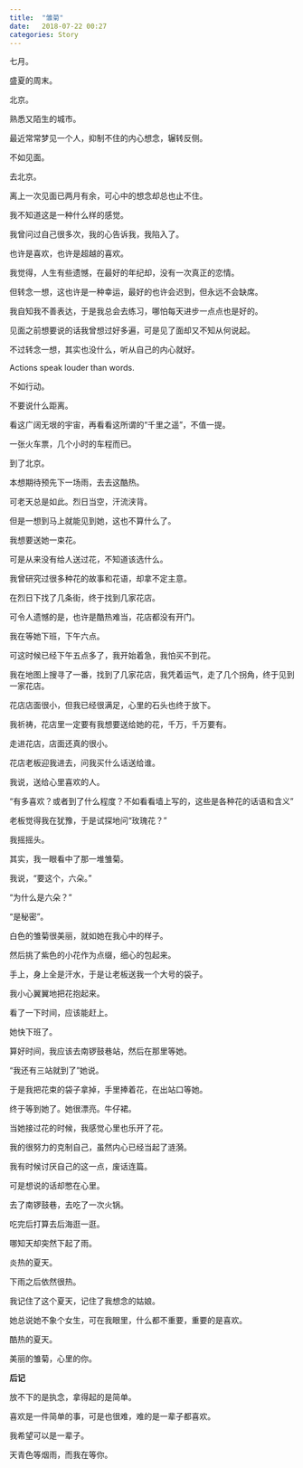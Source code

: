 ```yaml
---
title:  "雏菊"
date:   2018-07-22 00:27
categories: Story
---
```


七月。

盛夏的周末。

北京。

熟悉又陌生的城市。

最近常常梦见一个人，抑制不住的内心想念，辗转反侧。

不如见面。

去北京。

<!-- more -->

离上一次见面已两月有余，可心中的想念却总也止不住。

我不知道这是一种什么样的感觉。

我曾问过自己很多次，我的心告诉我，我陷入了。

也许是喜欢，也许是超越的喜欢。

我觉得，人生有些遗憾，在最好的年纪却，没有一次真正的恋情。

但转念一想，这也许是一种幸运，最好的也许会迟到，但永远不会缺席。


我自知我不善表达，于是我总会去练习，哪怕每天进步一点点也是好的。

见面之前想要说的话我曾想过好多遍，可是见了面却又不知从何说起。

不过转念一想，其实也没什么，听从自己的内心就好。

Actions speak louder than words.

不如行动。


不要说什么距离。

看这广阔无垠的宇宙，再看看这所谓的“千里之遥”，不值一提。

一张火车票，几个小时的车程而已。

到了北京。

本想期待预先下一场雨，去去这酷热。

可老天总是如此。烈日当空，汗流浃背。

但是一想到马上就能见到她，这也不算什么了。


我想要送她一束花。

可是从来没有给人送过花，不知道该选什么。

我曾研究过很多种花的故事和花语，却拿不定主意。

在烈日下找了几条街，终于找到几家花店。

可令人遗憾的是，也许是酷热难当，花店都没有开门。

我在等她下班，下午六点。

可这时候已经下午五点多了，我开始着急，我怕买不到花。


我在地图上搜寻了一番，找到了几家花店，我凭着运气，走了几个拐角，终于见到一家花店。

花店店面很小，但我已经很满足，心里的石头也终于放下。

我祈祷，花店里一定要有我想要送给她的花，千万，千万要有。


走进花店，店面还真的很小。

花店老板迎我进去，问我买什么话送给谁。

我说，送给心里喜欢的人。

“有多喜欢？或者到了什么程度？不如看看墙上写的，这些是各种花的话语和含义”

老板觉得我在犹豫，于是试探地问“玫瑰花？”

我摇摇头。

其实，我一眼看中了那一堆雏菊。

我说，“要这个，六朵。”

“为什么是六朵？”

“是秘密”。

白色的雏菊很美丽，就如她在我心中的样子。

然后挑了紫色的小花作为点缀，细心的包起来。


手上，身上全是汗水，于是让老板送我一个大号的袋子。

我小心翼翼地把花抱起来。

看了一下时间，应该能赶上。

她快下班了。

算好时间，我应该去南锣鼓巷站，然后在那里等她。


“我还有三站就到了”她说。

于是我把花束的袋子拿掉，手里捧着花，在出站口等她。

终于等到她了。她很漂亮。牛仔裙。

当她接过花的时候，我感觉心里也乐开了花。

我的很努力的克制自己，虽然内心已经当起了涟漪。


我有时候讨厌自己的这一点，废话连篇。

可是想说的话却憋在心里。


去了南锣鼓巷，去吃了一次火锅。

吃完后打算去后海逛一逛。

哪知天却突然下起了雨。


炎热的夏天。

下雨之后依然很热。

我记住了这个夏天，记住了我想念的姑娘。

她总说她不象个女生，可在我眼里，什么都不重要，重要的是喜欢。


酷热的夏天。

美丽的雏菊，心里的你。


**后记**

放不下的是执念，拿得起的是简单。

喜欢是一件简单的事，可是也很难，难的是一辈子都喜欢。

我希望可以是一辈子。

天青色等烟雨，而我在等你。

